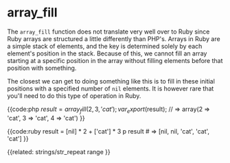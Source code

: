 # array_fill

The `array_fill` function does not translate very well over to Ruby since Ruby
arrays are structured a little differently than PHP's. Arrays in Ruby are a
simple stack of elements, and the key is determined solely by each element's
position in the stack. Because of this, we cannot fill an array starting at a
specific position in the array without filling elements before that position
with something.

The closest we can get to doing something like this is to fill in these
initial positions with a specified number of `nil` elements. It is
however rare that you'll need to do this type of operation in Ruby.

{{code:php
    $result = array_fill(2, 3, 'cat');
    var_export($result);
    // => array(2 => 'cat', 3 => 'cat', 4 => 'cat')
}}

{{code:ruby
    result = [nil] * 2 + ['cat'] * 3
    p result
    # => [nil, nil, 'cat', 'cat', 'cat']
}}


{{related:
  strings/str_repeat
  range
}}
